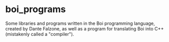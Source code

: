 # boi_programs
Some libraries and programs written in the Boi programming language, created by Dante Falzone, as well as a program for translating Boi into C++ (mistakenly called a "compiler").
